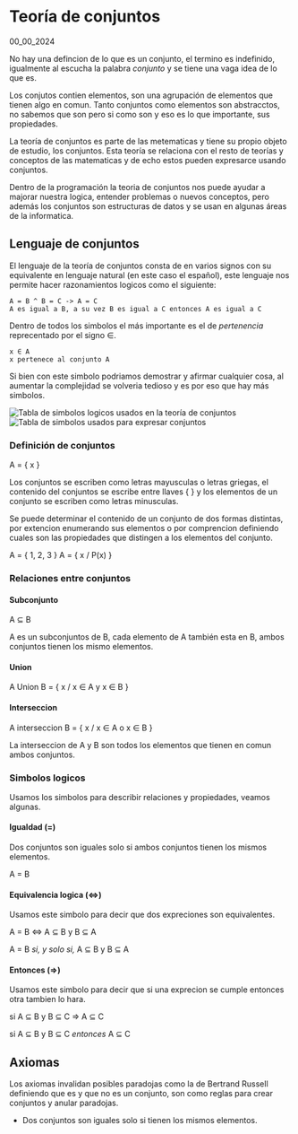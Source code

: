 # Teoría de conjuntos
00_00_2024

No hay una defincion de lo que es un conjunto, el termino es indefinido, igualmente al escucha la palabra *conjunto* y se tiene una vaga idea de lo que es. 

Los conjutos contien elementos, son una agrupación de elementos que tienen algo en comun. Tanto conjuntos como elementos son abstracctos, no sabemos que son pero si como son y eso es lo que importante, sus propiedades.

La teoría de conjuntos es parte de las metematicas y tiene su propio objeto de estudio, los conjuntos. Esta teoría se relaciona con el resto de teorías y conceptos de las matematicas y de echo estos pueden expresarce usando conjuntos.

Dentro de la programación la teoria de conjuntos nos puede ayudar a majorar nuestra logica, entender problemas o nuevos conceptos, pero además los conjuntos son estructuras de datos y se usan en algunas áreas de la informatica.

## Lenguaje de conjuntos

El lenguaje de la teoría de conjuntos consta de en varios signos con su equivalente en lenguaje natural (en este caso el español), este lenguaje nos permite hacer razonamientos logicos como el siguiente:

	A = B ^ B = C -> A = C
	A es igual a B, a su vez B es igual a C entonces A es igual a C

Dentro de todos los simbolos el más importante es el de *pertenencia* reprecentado por el signo ∈.

	x ∈ A
	x pertenece al conjunto A

Si bien con este simbolo podriamos demostrar y afirmar cualquier cosa, al aumentar la complejidad se volveria tedioso y es por eso que hay más simbolos.

![Tabla de simbolos logicos usados en la teoría de conjuntos]()
![Tabla de simbolos usados para expresar conjuntos]()

### Definición de conjuntos

A = { x }

Los conjuntos se escriben como letras mayusculas o letras griegas, el contenido del conjuntos se escribe entre llaves { } y los elementos de un conjunto se escriben como letras minusculas.

Se puede determinar el contenido de un conjunto de dos formas distintas, por extencion enumerando sus elementos o por comprencion definiendo cuales son las propiedades que distingen a los elementos del conjunto.

A = { 1, 2, 3 }
A = { x / P(x) }  

### Relaciones entre conjuntos

#### Subconjunto

A ⊆ B

A es un subconjuntos de B, cada elemento de A también esta en B, ambos conjuntos tienen los mismo elementos.

#### Union

A Union B = { x / x ∈ A y x ∈ B }

#### Interseccion

A interseccion B = { x / x ∈ A o x ∈ B }

La interseccion de A y B son todos los elementos que tienen en comun ambos conjuntos.

### Simbolos logicos

Usamos los simbolos para describir relaciones y propiedades, veamos algunas.

#### Igualdad (=)

Dos conjuntos son iguales solo si ambos conjuntos tienen los mismos elementos.

A = B

#### Equivalencia logica (<=>)

Usamos este simbolo para decir que dos expreciones son equivalentes.

A = B <=> A ⊆ B y B ⊆ A

A = B *si, y solo si,* A ⊆ B y B ⊆ A

#### Entonces (=>)

Usamos este simbolo para decir que si una exprecion se cumple entonces otra tambien lo hara.

si A ⊆ B y B ⊆ C => A ⊆ C

si A ⊆ B y B ⊆ C *entonces* A ⊆ C

## Axiomas

Los axiomas invalidan posibles paradojas como la de Bertrand Russell definiendo que es y que no es un conjunto, son como reglas para crear conjuntos y anular paradojas.

* Dos conjuntos son iguales solo si tienen los mismos elementos.

